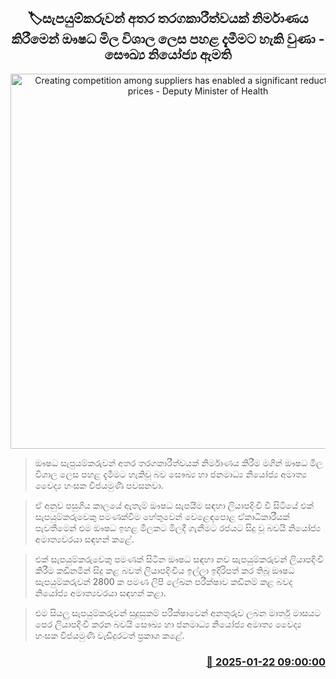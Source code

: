 <p align='center'><b><h2 align='center' title='Creating competition among suppliers has enabled a significant reduction in drug prices - Deputy Minister of Health'>🏷සැපයුම්කරුවන් අතර තරගකාරීත්වයක් නිර්මාණය කිරීමෙන් ඖෂධ මිල විශාල ලෙස පහළ දැමීමට හැකි වුණා - සෞඛ්‍ය නියෝජ්‍ය ඇමති</h2></b></p>
<p align='center'><img src='https://helakuru.sgp1.cdn.digitaloceanspaces.com/esana/images/lib/tablet-medicine.jpg' width='600' alt='Creating competition among suppliers has enabled a significant reduction in drug prices - Deputy Minister of Health'></p>

> ඖෂධ සැපුයම්කරුවන් අතර තරගකාරීත්වයක් නිර්මාණය කිරීම මගින් ඖෂධ මිල විශාල ලෙස පහළ දැමීමට හැකිවූ බව සෞඛ්‍ය හා ජනමාධ්‍ය නියෝජ්‍ය අමාත්‍ය වෛද්‍ය හංසක විජයමුණි පවසනවා.

> ඒ අනුව පසුගිය කාලයේ ඇතැම් ඖෂධ සැපයීම සඳහා ලියාපදිංචි වී සිටියේ එක් සැපයුම්කරුවෙකු පමණක්වීම හේතුවෙන් වෙළෙඳපොළ ඒකාධිකාරීයක් පැවතීමෙන් එම ඖෂධ ඉහළ මිලකට මිලදී ගැනීමට රජයට සිදු වූ බවයි නියෝජ්‍ය අමාත්‍යවරයා සඳහන් කළේ.

> එක් සැපයුම්කරුවෙකු පමණක් සිටින ඖෂධ සඳහා නව සැපයුම්කරුවන් ලියාපදිංචි කිරීම කඩිනමින් සිදු කළ බවත් ලියාපදිංචිය ඉල්ලා ඉදිරිපත් කර තිබූ ඖෂධ සැපයුම්කරුවන් 2800 ක පමණ ලිපි ලේඛන පරීක්ෂාව කඩිනම් කළ බවද නියෝජ්‍ය අමාත්‍යවරයා සඳහන් කළා.

> එම සියලු සැපයුම්කරුවන් සුදුසුකම් පරීක්ෂාවෙන් අනතුරුව ලබන මාර්තු මාසයට පෙර ලියාපදිංචි කරන බවයි සෞඛ්‍ය හා ජනමාධ්‍ය නියෝජ්‍ය අමාත්‍ය වෛද්‍ය හංසක විජයමුණි වැඩිදුරටත් ප්‍රකාශ කළේ. 



<h3 align='right'><a href='https://www.helakuru.lk/esana/p/106781/'>📅 2025-01-22 09:00:00</a></h3>
